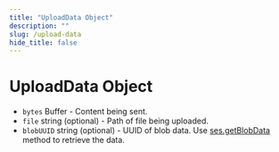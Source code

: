 ```yaml
---
title: "UploadData Object"
description: ""
slug: /upload-data
hide_title: false
---
```


# UploadData Object

* `bytes` Buffer - Content being sent.
* `file` string (optional) - Path of file being uploaded.
* `blobUUID` string (optional) - UUID of blob data. Use [ses.getBlobData](../session.md#sesgetblobdataidentifier) method
  to retrieve the data.

